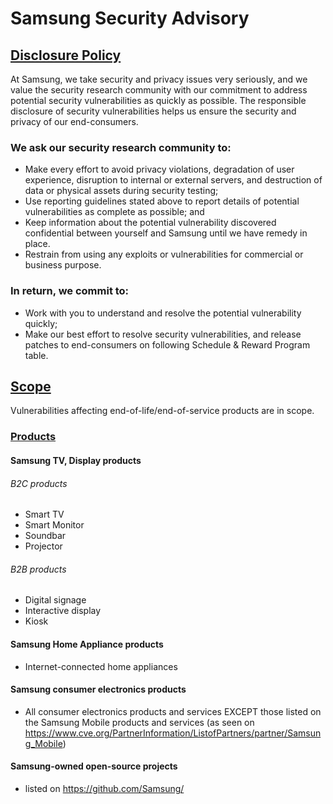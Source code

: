 # Samsung Security Advisory

## [Disclosure Policy](DISCLOSURE.md)
At Samsung, we take security and privacy issues very seriously, and we value the security research community with our commitment to address potential security vulnerabilities as quickly as possible. The responsible disclosure of security vulnerabilities helps us ensure the security and privacy of our end-consumers.

### We ask our security research community to:
* Make every effort to avoid privacy violations, degradation of user experience, disruption to internal or external servers, and destruction of data or physical assets during security testing;
* Use reporting guidelines stated above to report details of potential vulnerabilities as complete as possible; and
* Keep information about the potential vulnerability discovered confidential between yourself and Samsung until we have remedy in place.
* Restrain from using any exploits or vulnerabilities for commercial or business purpose.

### In return, we commit to:
* Work with you to understand and resolve the potential vulnerability quickly;
* Make our best effort to resolve security vulnerabilities, and release patches to end-consumers on following Schedule & Reward Program table.


## [Scope](SCOPE.md)
Vulnerabilities affecting end-of-life/end-of-service products are in scope.

### [Products](PRODUCT.md)
#### Samsung TV, Display products
###### B2C products
* Smart TV
* Smart Monitor
* Soundbar
* Projector

###### B2B products
* Digital signage
* Interactive display
* Kiosk

#### Samsung Home Appliance products
* Internet-connected home appliances

#### Samsung consumer electronics products
* All consumer electronics products and services EXCEPT those listed on the Samsung Mobile products and services
  (as seen on https://www.cve.org/PartnerInformation/ListofPartners/partner/Samsung_Mobile)

#### Samsung-owned open-source projects
* listed on https://github.com/Samsung/
